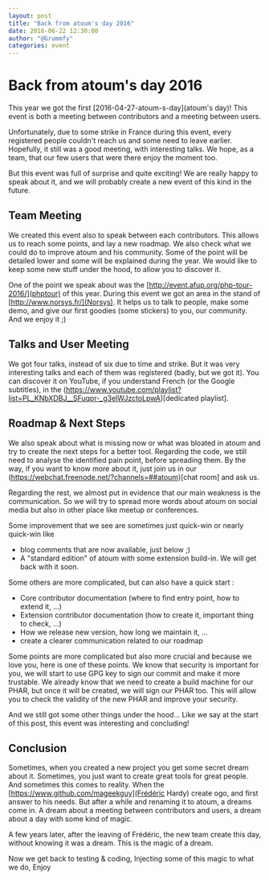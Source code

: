 ```yaml
---
layout: post
title: "Back from atoum's day 2016"
date: 2016-06-22 12:30:00
author: "@Grummfy"
categories: event
---
```


# Back from atoum's day 2016

This year we got the first [2016-04-27-atoum-s-day](atoum's day)! This event is both a meeting between contributors and a meeting between users.

Unfortunately, due to some strike in France during this event, every registered people couldn't reach us and some need to leave earlier. Hopefully, it still was a good meeting, with interesting talks. We hope, as a team, that our few users that were there enjoy the moment too.

But this event was full of surprise and quite exciting! We are really happy to speak about it, and we will probably create a new event of this kind in the future.

## Team Meeting

We created this event also to speak between each contributors. This allows us to reach some points, and lay a new roadmap. We also check what we could do to improve atoum and his community. Some of the point will be detailed lower and some will be explained during the year. We would like to keep some new stuff under the hood, to allow you to discover it.

One of the point we speak about was the [http://event.afup.org/php-tour-2016/](phptour) of this year. During this event we got an area in the stand of [http://www.norsys.fr/](Norsys). It helps us to talk to people, make some demo, and give our first goodies (some stickers) to you, our community. And we enjoy it ;)

## Talks and User Meeting

We got four talks, instead of six due to time and strike. But it was very interesting talks and each of them was registered (badly, but we got it). You can discover it on YouTube, if you understand French (or the Google subtitles), in the (https://www.youtube.com/playlist?list=PL_KNbXDBJ__SFuqpr-_g3elWJzctoLpwA)[dedicated playlist].


## Roadmap & Next Steps

We also speak about what is missing now or what was bloated in atoum and try to create the next steps for a better tool. Regarding the code, we still need to analyse the identified pain point, before spreading them. By the way, if you want to know more about it, just join us in our (https://webchat.freenode.net/?channels=##atoum)[chat room] and ask us.

Regarding the rest, we almost put in evidence that our main weakness is the communication. So we will try to spread more words about atoum on social media but also in other place like meetup or conferences.

Some improvement that we see are sometimes just quick-win or nearly quick-win like

* blog comments that are now available, just below ;)
* A "standard edition" of atoum with some extension build-in. We will get back with it soon.


Some others are more complicated, but can also have a quick start :

* Core contributor documentation (where to find entry point, how to extend it, ...)
* Extension contributor documentation (how to create it, important thing to check, ...)
* How we release new version, how long we maintain it, ...
* create a clearer communication related to our roadmap

Some points are more complicated but also more crucial and because we love you, here is one of these points. We know that security is important for you, we will start to use GPG key to sign our commit and make it more trustable. We already know that we need to create a build machine for our PHAR, but once it will be created, we will sign our PHAR too. This will allow you to check the validity of the new PHAR and improve your security.

And we still got some other things under the hood... Like we say at the start of this post, this event was interesting and concluding!


## Conclusion

Sometimes, when you created a new project you get some secret dream about it. Sometimes, you just want to create great tools for great people. And sometimes this comes to reality. When the [https://www.github.com/mageekguy](Frédéric Hardy) create ogo, and first answer to his needs. But after a while and renaming it to atoum, a dreams come in. A dream about a meeting between contributors and users, a dream about a day with some kind of magic.

A few years later, after the leaving of Frédéric, the new team create this day, without knowing it was a dream. This is the magic of a dream.


Now we get back to testing & coding,
Injecting some of this magic to what we do,
Enjoy










